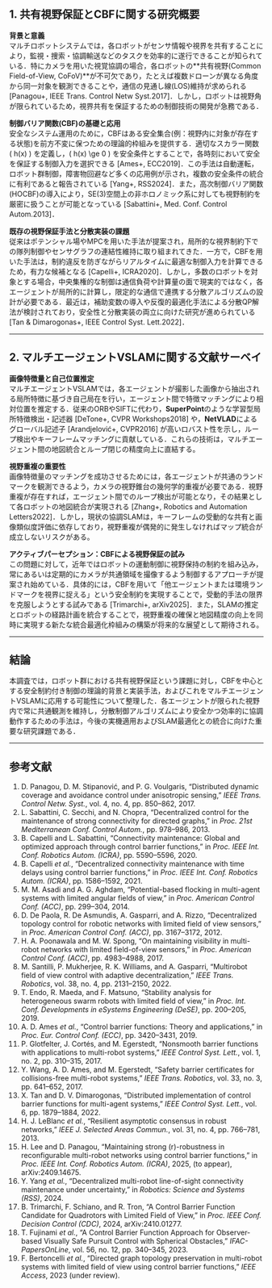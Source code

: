 ## 1. 共有視野保証とCBFに関する研究概要

**背景と意義**  
マルチロボットシステムでは，各ロボットがセンサ情報や視界を共有することにより，監視・捜索・協調輸送などのタスクを効率的に遂行できることが知られている．特にカメラを用いた視覚協調の場合，各ロボットの**共有視野(Common Field-of-View, CoFoV)**が不可欠であり，たとえば複数ドローンが異なる角度から同一対象を観測できることや，通信の見通し線(LOS)維持が求められる [Panagou+, IEEE Trans. Control Netw Syst.2017]．しかし，ロボットは視野角が限られているため，視界共有を保証するための制御技術の開発が急務である．

**制御バリア関数(CBF)の基礎と応用**  
安全なシステム運用のために，CBFはある安全集合(例：視野内に対象が存在する状態)を前方不変に保つための理論的枠組みを提供する．適切なスカラー関数 \( h(x) \) を定義し，\( h(x) \ge 0 \) を安全条件とすることで，各時刻において安全を保証する制御入力を選択できる [Ames+, ECC2019]．この手法は自動運転，ロボット群制御，障害物回避など多くの応用例が示され，複数の安全条件の統合に有利であると報告されている [Yang+, RSS2024]．また，高次制御バリア関数(HOCBF)の導入により，SE(3)空間上の非ホロノミック系に対しても視野制約を厳密に扱うことが可能となっている [Sabattini+, Med. Conf. Control Autom.2013]．

**既存の視野保証手法と分散実装の課題**  
従来はポテンシャル場やMPCを用いた手法が提案され，局所的な視界制約下での隊列制御やセンサグラフの連結性維持に取り組まれてきた．一方で，CBFを用いた手法は，制約違反を防ぎながらリアルタイムに最適な制御入力を計算できるため，有力な候補となる [Capelli+, ICRA2020]．しかし，多数のロボットを対象とする場合，中央集権的な制御は通信負荷や計算量の面で現実的ではなく，各エージェントが局所的に計算し，限定的な通信で連携する分散アルゴリズムの設計が必要である．最近は，補助変数の導入や反復的最適化手法による分散QP解法が検討されており，安全性と分散実装の両立に向けた研究が進められている [Tan & Dimarogonas+, IEEE Control Syst. Lett.2022]．

---

## 2. マルチエージェントVSLAMに関する文献サーベイ

**画像特徴量と自己位置推定**  
マルチエージェントVSLAMでは，各エージェントが撮影した画像から抽出される局所特徴に基づき自己局在を行い，エージェント間で特徴マッチングにより相対位置を推定する．従来のORBやSIFTに代わり，**SuperPoint**のような学習型局所特徴検出・記述器 [DeTone+, CVPR Workshops2018] や，**NetVLAD**によるグローバル記述子 [Arandjelović+, CVPR2016] が高いロバスト性を示し，ループ検出やキーフレームマッチングに貢献している．これらの技術は，マルチエージェント間の地図統合とループ閉じの精度向上に直結する。

**視野重複の重要性**  
画像特徴量のマッチングを成功させるためには，各エージェントが共通のランドマークを観測できるよう，カメラの視野錐台の幾何学的重複が必要である．視野重複が存在すれば，エージェント間でのループ検出が可能となり，その結果として各ロボットの地図統合が実現される [Zhang+, Robotics and Automation Letters2022]．しかし，現状の協調SLAMは，キーフレームの受動的な共有と画像類似度評価に依存しており，視野重複が偶発的に発生しなければマップ統合が成立しないリスクがある。

**アクティブパーセプション：CBFによる視野保証の試み**  
この問題に対して，近年ではロボットの運動制御に視野保持の制約を組み込み，常にあるいは定期的にカメラが共通領域を撮像するよう制御するアプローチが提案され始めている．具体的には，CBFを用いて「他エージェントまたは環境ランドマークを視界に捉える」という安全制約を実現することで，受動的手法の限界を克服しようとする試みである [Trimarchi+, arXiv2025]．また，SLAMの推定とロボットの経路計画を統合することで，視野重複の確保と地図精度の向上を同時に実現する新たな統合最適化枠組みの構築が将来的な展望として期待される。

---

## 結論

本調査では，ロボット群における共有視野保証という課題に対し，CBFを中心とする安全制約付き制御の理論的背景と実装手法，およびこれをマルチエージェントVSLAMに応用する可能性について整理した．各エージェントが限られた視野内で常に共通観測を維持し，分散制御アルゴリズムにより安全かつ効率的に協調動作するための手法は，今後の実機適用およびSLAM最適化との統合に向けた重要な研究課題である．

---

## 参考文献

1. D. Panagou, D. M. Stipanović, and P. G. Voulgaris, “Distributed dynamic coverage and avoidance control under anisotropic sensing,” *IEEE Trans. Control Netw. Syst.*, vol. 4, no. 4, pp. 850–862, 2017.  
2. L. Sabattini, C. Secchi, and N. Chopra, “Decentralized control for the maintenance of strong connectivity for directed graphs,” in *Proc. 21st Mediterranean Conf. Control Autom.*, pp. 978–986, 2013.  
3. B. Capelli and L. Sabattini, “Connectivity maintenance: Global and optimized approach through control barrier functions,” in *Proc. IEEE Int. Conf. Robotics Autom. (ICRA)*, pp. 5590–5596, 2020.  
4. B. Capelli *et al.*, “Decentralized connectivity maintenance with time delays using control barrier functions,” in *Proc. IEEE Int. Conf. Robotics Autom. (ICRA)*, pp. 1586–1592, 2021.  
5. M. M. Asadi and A. G. Aghdam, “Potential-based flocking in multi-agent systems with limited angular fields of view,” in *Proc. American Control Conf. (ACC)*, pp. 299–304, 2014.  
6. D. De Paola, R. De Asmundis, A. Gasparri, and A. Rizzo, “Decentralized topology control for robotic networks with limited field of view sensors,” in *Proc. American Control Conf. (ACC)*, pp. 3167–3172, 2012.  
7. H. A. Poonawala and M. W. Spong, “On maintaining visibility in multi-robot networks with limited field-of-view sensors,” in *Proc. American Control Conf. (ACC)*, pp. 4983–4988, 2017.  
8. M. Santilli, P. Mukherjee, R. K. Williams, and A. Gasparri, “Multirobot field of view control with adaptive decentralization,” *IEEE Trans. Robotics*, vol. 38, no. 4, pp. 2131–2150, 2022.  
9. T. Endo, R. Maeda, and F. Matsuno, “Stability analysis for heterogeneous swarm robots with limited field of view,” in *Proc. Int. Conf. Developments in eSystems Engineering (DeSE)*, pp. 200–205, 2019.  
10. A. D. Ames *et al.*, “Control barrier functions: Theory and applications,” in *Proc. Eur. Control Conf. (ECC)*, pp. 3420–3431, 2019.  
11. P. Glotfelter, J. Cortés, and M. Egerstedt, “Nonsmooth barrier functions with applications to multi-robot systems,” *IEEE Control Syst. Lett.*, vol. 1, no. 2, pp. 310–315, 2017.  
12. Y. Wang, A. D. Ames, and M. Egerstedt, “Safety barrier certificates for collisions-free multi-robot systems,” *IEEE Trans. Robotics*, vol. 33, no. 3, pp. 641–652, 2017.  
13. X. Tan and D. V. Dimarogonas, “Distributed implementation of control barrier functions for multi-agent systems,” *IEEE Control Syst. Lett.*, vol. 6, pp. 1879–1884, 2022.  
14. H. J. LeBlanc *et al.*, “Resilient asymptotic consensus in robust networks,” *IEEE J. Selected Areas Commun.*, vol. 31, no. 4, pp. 766–781, 2013.  
15. H. Lee and D. Panagou, “Maintaining strong \(r\)-robustness in reconfigurable multi-robot networks using control barrier functions,” in *Proc. IEEE Int. Conf. Robotics Autom. (ICRA)*, 2025, (to appear), arXiv:2409.14675.  
16. Y. Yang *et al.*, “Decentralized multi-robot line-of-sight connectivity maintenance under uncertainty,” in *Robotics: Science and Systems (RSS)*, 2024.  
17. B. Trimarchi, F. Schiano, and R. Tron, “A Control Barrier Function Candidate for Quadrotors with Limited Field of View,” in *Proc. IEEE Conf. Decision Control (CDC)*, 2024, arXiv:2410.01277.  
18. T. Fujinami *et al.*, “A Control Barrier Function Approach for Observer-based Visually Safe Pursuit Control with Spherical Obstacles,” *IFAC-PapersOnLine*, vol. 56, no. 12, pp. 340–345, 2023.  
19. F. Bertoncelli *et al.*, “Directed graph topology preservation in multi-robot systems with limited field of view using control barrier functions,” *IEEE Access*, 2023 (under review).
